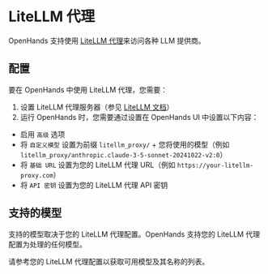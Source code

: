 # LiteLLM 代理

OpenHands 支持使用 [LiteLLM 代理](https://docs.litellm.ai/docs/proxy/quick_start)来访问各种 LLM 提供商。

## 配置

要在 OpenHands 中使用 LiteLLM 代理，您需要：

1. 设置 LiteLLM 代理服务器（参见 [LiteLLM 文档](https://docs.litellm.ai/docs/proxy/quick_start)）
2. 运行 OpenHands 时，您需要通过设置在 OpenHands UI 中设置以下内容：
  * 启用 `高级` 选项
  * 将 `自定义模型` 设置为前缀 `litellm_proxy/` + 您将使用的模型（例如 `litellm_proxy/anthropic.claude-3-5-sonnet-20241022-v2:0`）
  * 将 `基础 URL` 设置为您的 LiteLLM 代理 URL（例如 `https://your-litellm-proxy.com`）
  * 将 `API 密钥` 设置为您的 LiteLLM 代理 API 密钥

## 支持的模型

支持的模型取决于您的 LiteLLM 代理配置。OpenHands 支持您的 LiteLLM 代理配置为处理的任何模型。

请参考您的 LiteLLM 代理配置以获取可用模型及其名称的列表。